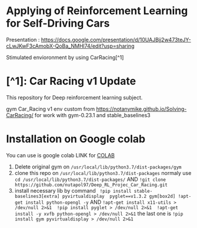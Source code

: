 # Applying of Reinforcement Learning for Self-Driving Cars
Presentation : https://docs.google.com/presentation/d/10UAJBjj2w473teJY-cLwJKwF3cAmobX-QoBa_NMHl74/edit?usp=sharing

Stimulated envioronment by using CarRacing[^1] 


# [^1]: Car Racing v1 Update 

This repository for Deep reinforcement learning subject.

gym Car_Racing v1 env custom from https://notanymike.github.io/Solving-CarRacing/ 
for work with gym-0.23.1 and stable_baselines3

# Installation on Google colab
You can use is google colab LINK for [COLAB](https://colab.research.google.com/drive/193R2L_HAXHYIE5zsI-aydd31EeeenDTZ?usp=sharing)
1. Delete original gym on  `/usr/local/lib/python3.7/dist-packages/gym`
2. clone this repo on `/usr/local/lib/python3.7/dist-packages` normaly use 
    `cd /usr/local/lib/python3.7/dist-packages/` AND  `!git clone https://github.com/nutapol97/Deep_RL_Projec_Car_Racing.git`
3. install necessary lib by command   ``` !pip install stable-baselines3[extra] pyvirtualdisplay  pyglet==v1.3.2 gym[box2d]
!apt-get install python-opengl -y``` AND
`!apt-get install x11-utils > /dev/null 2>&1 
!pip install pyglet > /dev/null 2>&1 
!apt-get install -y xvfb python-opengl > /dev/null 2>&1` the last one is `!pip install gym pyvirtualdisplay > /dev/null 2>&1`





